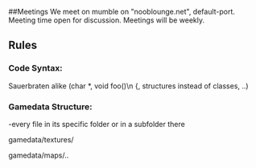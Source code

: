 ##Meetings
We meet on mumble on "nooblounge.net", default-port.
Meeting time open for discussion.
Meetings will be weekly.


## Rules
### Code Syntax:
Sauerbraten alike (char *, void foo()\n {, structures instead of classes, ..)

### Gamedata Structure:
-every file in its specific folder or in a subfolder there

gamedata/textures/

gamedata/maps/..